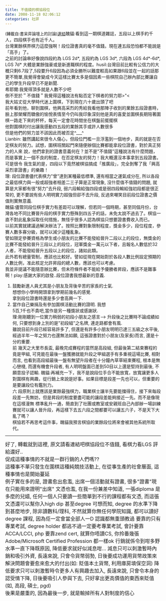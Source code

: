 ```yaml
---
title: 不值錢的棋協段位 
date: 2008-11-18 02:06:12
categories: 社評
---
```


<span style="font-size: 13px">(轉載自:書呆弈論壇上的討論)</span>[<span style="font-size: 13px">連結</span>](http://blog.xuite.net/godata/chinagoorg/3770301)醜貓:看到這一期棋道雜誌，五段以上棋手約千人，四段棋手也有近千人。  
台灣業餘棋界棋力這麼強啊！段位證書真的毫不值錢。現在連五段恐怕都不能說是「高手」了。  
之前的討論串好像說四段約為 LGS 2d\*, 五段約為 LGS 3d\*, 六段為 LGS 4d\*-6d\*, LGS 7d\* 大體是業餘強豪或是新進職棋的程度。husil:台灣目前比較有公信力的大概只剩6.7段了,5段要升6段因為必須全勝所以難度較高如果跟6段並在一起的話那更不簡單,我覺得會變成今天這樣比賽太多是個因素一些棋院自己辦內部比賽讓自己的學生升段早已不是新聞.  
希耶爾:我覺得頂多就是人數不少吧  
倒不至於＂不值錢＂我覺得這種說法有點否定下棋者的努力耶&gt;"&lt;  
我大姑丈從大學時代迷上圍棋，下到現在六十歲出頭了吧  
前年看到他，聊到圍棋，他興高采烈的秀給我看他那陣子收到的業餘五段證書時，臉上那榮耀而驕傲的愉悅表情至今仍叫我印象深刻他是真的喜愛並圍棋長期陪著圍棋一路走下來的杯杯，每天一定會花時間坐在棋盤前擺擺棋  
他對圍棋的付出讓我感動四五段的業餘其手或許人數很多  
但是他們的努力並不該因此而被否定^\_\_\_^  
Lianbin: 雖然講起來很令人傷心，但段位門檻一旦浮濫到一個地步，真的就是在否定棋友的努力。試想，圍棋班關起門來隨便辦個比賽都能拿段位證書，對於真正努力的人來 說，他們拿到的證書意義何在？並不是"不值錢"這種說法有什麼問題，而是事實上一個不良的制度，在否定棋友的努力！我大概還沒本事拿到五段證書。可是很令 我生氣的是，四段以下竟然被棋協搞成「推廣段」，完全剝奪了我「興高采烈拿證書」的樂趣！  
理: 段位證書儘代表棋力"曾"達到某種最低標準, 還有相當之運氣成分在, 所以各段之最低棋力與一般或超強者相差二三子算是正常現象, 沒什麼值不值錢的問題, 就算是大家都有很"努力"去升段, 弱六段輸給強四段或是弱四段輸給強初段都是很正常的, 更不要說有些人明明實力超強但卻不去升段, 反過來嘲笑目前段位證書之價值則實無意義.  
醜貓:儘管同段位棋手實力有差距可以理解，但若同一個時期，甚至同個月份，台灣各地不同比賽晉升段的棋手實力懸殊到四五子的話，未免太說不過去了。棋協一直不對此亂象採取任何措施，無怪乎很多人認為棋協只想要證書費收入而已。  
以前其實就建議過解決辦法了。按照比賽對象限制程度，獎金多少，段位程度，參賽人數多寡分級，就可以減少這種亂象。  
譬如限定參賽資格為學生或小朋友的比賽不能發給晉升二段以上的段位，無獎金的比賽不能發給晉升三段以上的段位，冠軍獎金一萬元以下者，且報名人數低於32人者，不能發給晉升五段以上的段位，諸如此類。  
此外若有總量管制，應該也比較好。譬如從現在開始對於各段人數比例設定預期的人數比例，准此核定允許昇段的總人數，應該也可以考慮。  
我並非提議不能隨意辦比賽，但未符條件者不能給予優勝者昇段，應該不是難事啊！play:感謝大家的啟發..段位證書我想最新的意義.  
1. 鼓勵新進人員尤其是小朋友及背後辛苦的家長的士氣.  
想想你小學時開頭拿到學期前幾名的感覺.  
拿到段位證書時還是多少會高興一下.  
2. 當作自己樂捐及有參加圍棋活動比賽的證明. 我想  
5百,1千也不貴吧,當作是另一種獎狀或感謝狀.  
理:剛剛聽到一位實力稍弱的初段小朋友之感言--&gt; 升段後之比賽時不論成績如何, 只要想到身上別的是"初段組"之名牌, 連走路都會有風.  
雖說目前升段已經容易許多了, 但還是有許多小朋友明明已達三五級之水平後, 經過半年一年之努力也還無法如願, 這張證書對於小朋友(及家長)而言, 還是十分的重要.  
前 幾天之大里市長盃, 最晚完成賽程的當然是高段組, 但最後第二結束賽程的竟是甲組, 可見能在最後一盤獲勝就能升段之甲組選手有多重視這場比賽, 相對而言, 也看到高段組最後一盤有無望升段者在十分鐘內草草結束賽程, 根本是無心戀棧, 而還有機會升段者, 有人明明盤面已差到50目以上還是堅持到最後, 不願意投子認輸. 醜貓:再補充一下，我不是說段位手合不能放寬，放寬讓更多人對圍棋有興趣，從行銷上來說是好事。如果目標是段差一先也可以，但重要的是要讓段位有鑑別力。  
六 段原則上就應該是業餘最強棋力，職業棋士讓半先要能擋得住，接下來每段段差一先無妨，但是昇段的制度要盡可能的讓段差能夠接近一先。而不是像現在這樣漫無 標準亂升一通，簡直到了社團或教室或安親班自己內部辦一場訓練賽就可以讓人晉升段，再這樣下去五六段之間都要可以讓五六子，不是天下大亂了嗎？  
棋協若不再思考這件事，醜貓我預言棋協的業餘段位將來會被其他系統所取代。  
 ----------------------  
 <span style="font-size: 16px">好了, 轉載就到這裡, 原文請看連結吧</span><span style="font-size: 16px">棋協段位不值錢, 看棋力看LGS 評給還好..  
促成這種事情的不就是一群行銷的人們嗎??  
這種事不單只發生在圍棋這種純競技活動上, 在從事生產的社會層面, 這種事情也是開始蔓延  
例子實在多的是, </span> <span style="font-size: 16px">證書愈出愈濫, 出席一個活動就有證書, 很多"證書"現在只能用來證明"出席" </span> <span style="font-size: 16px">文憑也濫, 在我一份兼差中知道, 一張diploma 是多麼的兒嬉, 任何一個人只要讀一些簡單到不行的課程都有文憑, 而這張文憑還可以幫你入high dip 甚至degree </span> <span style="font-size: 16px">可想而知, degree 的水準下降到甚麼地步, 除非讀數科/理科, 不然就算你無任何學院知識, 都可以讀好degree 課程, 因為佢一定會當全部人一D 認識都無重頭教過 </span> <span style="font-size: 16px">要靠的只有專業考試, degree holder 都逃不過一定要考專業考試, 會計要靠ACCA/LCCI, php 要靠zend cert, 就算你唔讀CS, 你拎番幾張Adobe/Microsoft Certified Profession 都一樣ok </span><span style="font-size: 16px">行銷就係令到咁多野水準一直下降既原因, 降低要求就好似減息咁...</span> <span style="font-size: 16px">減息只可以刺激暫時內銷和吸引外資, 長遠來說, 只會令貨幣弱勢, 日後要成功運用貨幣政策來解決問題會要愈來愈大的付出(如: 貶值本土貨幣, 利用庫房填保空洞) </span> <span style="font-size: 16px">降低要求只可以刺激暫時令更多人有興趣去加入, 長遠來說, 只會令本身的認受情下降, 日後要吸引人參與下去, 只好拿出更高價值的東西來貶值(如, 高段, 碩士, pgd) </span><span style="font-size: 16px">  
後果是嚴重的, 因為最後一步, 就是輸掉所有人對制度的信心  
</span>